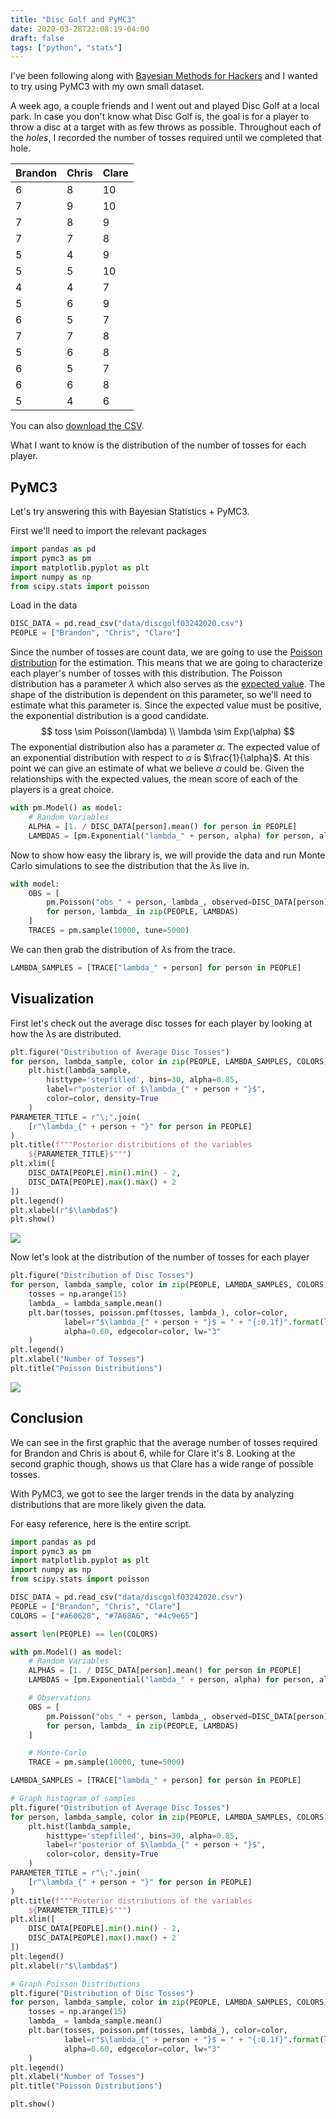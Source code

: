 ```yaml
---
title: "Disc Golf and PyMC3"
date: 2020-03-28T22:08:19-04:00
draft: false
tags: ["python", "stats"]
---
```


I've been following along with [Bayesian Methods for Hackers](https://github.com/CamDavidsonPilon/Probabilistic-Programming-and-Bayesian-Methods-for-Hackers/tree/master/) and I wanted to try using PyMC3 with my own small dataset.

A week ago, a couple friends and I went out and played Disc Golf at a local park. In case you don't know what Disc Golf is, the goal is for a player to throw a disc at a target with as few throws as possible. Throughout each of the *holes*, I recorded the number of tosses required until we completed that hole.

| Brandon | Chris | Clare |
| ------- | ----- | ----- |
|    6    |   8   |  10   |
|    7    |   9   |  10   |
|    7    |   8   |  9    |
|    7    |   7   |  8    |
|    5    |   4   |  9    |
|    5    |   5   |  10   |
|    4    |   4   |  7    |
|    5    |   6   |  9    |
|    6    |   5   |  7    |
|    7    |   7   |  8    |
|    5    |   6   |  8    |
|    6    |   5   |  7    |
|    6    |   6   |  8    |
|    5    |   4   |  6    |

You can also [download the CSV](/data/discgolf03242020.csv).

What I want to know is the distribution of the number of tosses for each player.

## PyMC3

Let's try answering this with Bayesian Statistics + PyMC3.

First we'll need to import the relevant packages

```python
import pandas as pd
import pymc3 as pm
import matplotlib.pyplot as plt
import numpy as np
from scipy.stats import poisson
```

Load in the data

```python
DISC_DATA = pd.read_csv("data/discgolf03242020.csv")
PEOPLE = ["Brandon", "Chris", "Clare"]
```

Since the number of tosses are count data, we are going to use the [Poisson distribution](https://en.wikipedia.org/wiki/Poisson_distribution) for the estimation. This means that we are going to characterize each player's number of tosses with this distribution. The Poisson distribution has a  parameter $\lambda$ which also serves as the [expected value](https://en.wikipedia.org/wiki/Expected_value). The shape of the distribution is dependent on this parameter, so we'll need to estimate what this parameter is. Since the expected value must be positive, the exponential distribution is a good candidate.
$$
toss \sim Poisson(\lambda) \\
\lambda \sim Exp(\alpha)
$$
The exponential distribution also has a parameter  $\alpha$.  The expected value of an exponential distribution with respect to $\alpha$ is $\frac{1}{\alpha}$. At this point we can give an estimate of what we believe $\alpha$ could be. Given the relationships with the expected values, the mean score of each of the players is a great choice.

```python
with pm.Model() as model:
    # Random Variables
    ALPHA = [1. / DISC_DATA[person].mean() for person in PEOPLE]
    LAMBDAS = [pm.Exponential("lambda_" + person, alpha) for person, alpha in zip(PEOPLE, ALPHAS)]
```

Now to show how easy the library is, we will provide the data and run Monte Carlo simulations to see the distribution that the $\lambda$s live in.

```python
with model:
    OBS = [
        pm.Poisson("obs_" + person, lambda_, observed=DISC_DATA[person])
        for person, lambda_ in zip(PEOPLE, LAMBDAS)
    ]
    TRACES = pm.sample(10000, tune=5000)
```

We can then grab the distribution of $\lambda$s from the trace.

```python
LAMBDA_SAMPLES = [TRACE["lambda_" + person] for person in PEOPLE]
```

## Visualization

First let's check out the average disc tosses for each player by looking at how the $\lambda$s are distributed.

```python
plt.figure("Distribution of Average Disc Tosses")
for person, lambda_sample, color in zip(PEOPLE, LAMBDA_SAMPLES, COLORS):
    plt.hist(lambda_sample,
        histtype='stepfilled', bins=30, alpha=0.85,
        label=r"posterior of $\lambda_{" + person + "}$",
        color=color, density=True
    )
PARAMETER_TITLE = r"\;".join(
    [r"\lambda_{" + person + "}" for person in PEOPLE]
)
plt.title(f"""Posterior distributions of the variables
    ${PARAMETER_TITLE}$""")
plt.xlim([
    DISC_DATA[PEOPLE].min().min() - 2, 
    DISC_DATA[PEOPLE].max().max() + 2
])
plt.legend()
plt.xlabel(r"$\lambda$")
plt.show()
```

![](/files/images/2020032901.png)

Now let's look at the distribution of the number of tosses for each player

```python
plt.figure("Distribution of Disc Tosses")
for person, lambda_sample, color in zip(PEOPLE, LAMBDA_SAMPLES, COLORS):
    tosses = np.arange(15)
    lambda_ = lambda_sample.mean()
    plt.bar(tosses, poisson.pmf(tosses, lambda_), color=color,
            label=r"$\lambda_{" + person + "}$ = " + "{:0.1f}".format(lambda_),
            alpha=0.60, edgecolor=color, lw="3"
    )
plt.legend()
plt.xlabel("Number of Tosses")
plt.title("Poisson Distributions")
```

![](/files/images/2020032902.png)

## Conclusion

We can see in the first graphic that the average number of tosses required for Brandon and Chris is about $6$, while for Clare it's $8$. Looking at the second graphic though, shows us that Clare has a wide range of possible tosses. 

With PyMC3, we got to see the larger trends in the data by analyzing distributions that are more likely given the data.

For easy reference, here is the entire script.

```python
import pandas as pd
import pymc3 as pm
import matplotlib.pyplot as plt
import numpy as np
from scipy.stats import poisson

DISC_DATA = pd.read_csv("data/discgolf03242020.csv")
PEOPLE = ["Brandon", "Chris", "Clare"]
COLORS = ["#A60628", "#7A68A6", "#4c9e65"]

assert len(PEOPLE) == len(COLORS)

with pm.Model() as model:
    # Random Variables
    ALPHAS = [1. / DISC_DATA[person].mean() for person in PEOPLE]
    LAMBDAS = [pm.Exponential("lambda_" + person, alpha) for person, alpha in zip(PEOPLE, ALPHAS)]

    # Observations
    OBS = [
        pm.Poisson("obs_" + person, lambda_, observed=DISC_DATA[person]) 
        for person, lambda_ in zip(PEOPLE, LAMBDAS)
    ]

    # Monte-Carlo
    TRACE = pm.sample(10000, tune=5000)

LAMBDA_SAMPLES = [TRACE["lambda_" + person] for person in PEOPLE]

# Graph histogram of samples
plt.figure("Distribution of Average Disc Tosses")
for person, lambda_sample, color in zip(PEOPLE, LAMBDA_SAMPLES, COLORS):
    plt.hist(lambda_sample,
        histtype='stepfilled', bins=30, alpha=0.85,
        label=r"posterior of $\lambda_{" + person + "}$",
        color=color, density=True
    )
PARAMETER_TITLE = r"\;".join(
    [r"\lambda_{" + person + "}" for person in PEOPLE]
)
plt.title(f"""Posterior distributions of the variables
    ${PARAMETER_TITLE}$""")
plt.xlim([
    DISC_DATA[PEOPLE].min().min() - 2, 
    DISC_DATA[PEOPLE].max().max() + 2
])
plt.legend()
plt.xlabel(r"$\lambda$")

# Graph Poisson Distributions
plt.figure("Distribution of Disc Tosses")
for person, lambda_sample, color in zip(PEOPLE, LAMBDA_SAMPLES, COLORS):
    tosses = np.arange(15)
    lambda_ = lambda_sample.mean()
    plt.bar(tosses, poisson.pmf(tosses, lambda_), color=color,
            label=r"$\lambda_{" + person + "}$ = " + "{:0.1f}".format(lambda_),
            alpha=0.60, edgecolor=color, lw="3"
    )
plt.legend()
plt.xlabel("Number of Tosses")
plt.title("Poisson Distributions")

plt.show()

```

